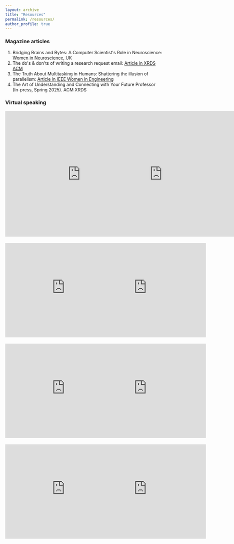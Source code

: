 ```yaml
---
layout: archive
title: "Resources"
permalink: /resources/
author_profile: true
---
```

<!--

<h3>Useful/helpful advice from Professors or students</h3>

1. Advice on: [<a href="https://co2.ini.uzh.ch/Openings/warning.html" target="_blank">pursuing a PhD by Matthew Cook</a>], <a href="https://jxyzabc.blogspot.com/2012/10/faq-applying-to-graduate-school-for.html" target="_blank">CS PhD admissions by Jean Yang</a>
3. Tips on admission: <a href="https://maria-antoniak.github.io/2020/11/27/phd-applications.html" target="_blank">Maria Antoniak</a> has written useful guides
4. Amazing panel video by <a href="https://www.youtube.com/watch?v=z6TkkdlRWcU" target="_blank">Himabindu Lakkaraju</a>
5. On successful research by <a href="https://avt.im/blog/on-successful-research/" target="_blank">Alexander Terenin</a>
6. A Collection of Advice for PhD Students by <a href="https://aritter.github.io/advice.html" target="_blank">Alan Ritter</a>
7. Writing Technical Report by <a href="https://www.overleaf.com/project/5eb6024025e03f00010f6de2" target="_blank">Jeff Orchard</a>
8. How to write a decent scientific article or thesis by <a href="https://www.overleaf.com/project/5c6aff6b2329f04735f3e8b7" target="_blank">Drs. Clifford & Smoot</a>
-->

<h3>Magazine articles</h3>

1. Bridging Brains and Bytes: A Computer Scientist's Role in Neuroscience: <a href="https://www.womeninneuroscienceuk.org/post/bridging-brains-and-bytes-a-computer-scientist-s-role-in-neuroscience" target="_blank">Women in Neuroscience, UK</a>
2. The do's & don'ts of writing a research request email: <a href="https://dl.acm.org/doi/abs/10.1145/3538535" target="_blank">Article in XRDS ACM</a>
3. The Truth About Multitasking in Humans: Shattering the illusion of parallelism: <a href="https://ieeexplore.ieee.org/abstract/document/9770037" target="_blank">Article in IEEE Women in Engineering</a>
4. The Art of Understanding and Connecting with Your Future Professor (In-press, Spring 2025). ACM XRDS

<h3>Virtual speaking</h3>
<div class="videos" style="display: grid; grid-template-columns: repeat(auto-fit, minmax(180px, 1fr)); gap: 20px;">
    <iframe width="480" height="401" src="https://drive.google.com/file/d/1KixPP6EHKHR2DMGNAPn7rleJMfyeGBAr/view?t=325" title="YouTube video player" frameborder="0" allow="accelerometer; autoplay; clipboard-write; encrypted-media; gyroscope; picture-in-picture; web-share" referrerpolicy="strict-origin-when-cross-origin" allowfullscreen></iframe>
  <iframe width="480" height="401" src="https://www.youtube.com/embed/Vxsq23CL87k?si=yNYx4CoU1dX5xzId" title="YouTube video player" frameborder="0" allow="accelerometer; autoplay; clipboard-write; encrypted-media; gyroscope; picture-in-picture; web-share" referrerpolicy="strict-origin-when-cross-origin" allowfullscreen></iframe>
  <iframe width="380" height="301" src="https://www.youtube.com/embed/KV4oT8mDrFM?si=zzDw7sbRnXmr2Hxg" title="YouTube video player" frameborder="0" allowfullscreen></iframe>
  <iframe width="380" height="301" src="https://www.youtube.com/embed/zvELCo4d_Tw?si=XXUZmw2p7NlaNJMy" title="YouTube video player" frameborder="0" allowfullscreen></iframe>
  <iframe width="380" height="301" src="https://www.youtube.com/embed/Lyow3E9xWb0?si=5FE5AgjQUFCaJPiI" title="YouTube video player" frameborder="0" allowfullscreen></iframe>
  <iframe width="380" height="301" src="https://www.youtube.com/embed/jzroRTG2FS0?si=GVuWPbARR9_45Ol9" title="YouTube video player" frameborder="0" allow="accelerometer; autoplay; clipboard-write; encrypted-media; gyroscope; picture-in-picture; web-share" referrerpolicy="strict-origin-when-cross-origin" allowfullscreen></iframe>
  <iframe width="380" height="301" src="https://www.youtube.com/embed/UzHPYRGWlXI?si=vTFbKg_eTUY6MPJQ" title="YouTube video player" frameborder="0" allow="accelerometer; autoplay; clipboard-write; encrypted-media; gyroscope; picture-in-picture; web-share" referrerpolicy="strict-origin-when-cross-origin" allowfullscreen></iframe>
  <iframe width="380" height="301" src="https://www.youtube.com/embed/hpQga6tGTLY?si=Rk9jm9UtLg4jovY9" title="YouTube video player" frameborder="0" allow="accelerometer; autoplay; clipboard-write; encrypted-media; gyroscope; picture-in-picture; web-share" referrerpolicy="strict-origin-when-cross-origin" allowfullscreen></iframe>
</div>
